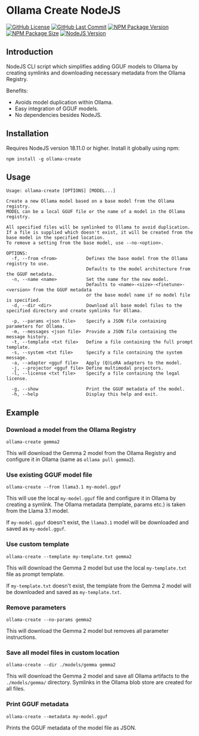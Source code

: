 # Ollama Create NodeJS

[![GitHub License](https://img.shields.io/github/license/GenericMale/ollama-create-nodejs?logo=github)](https://github.com/GenericMale/ollama-create-nodejs/blob/main/LICENSE)
[![GitHub Last Commit](https://img.shields.io/github/last-commit/genericmale/ollama-create-nodejs?label=commit&logo=github)](https://github.com/GenericMale/ollama-create-nodejs)
[![NPM Package Version](https://img.shields.io/npm/v/ollama-create?logo=npm&logoColor=white)](https://www.npmjs.com/package/ollama-create)
[![NPM Package Size](https://img.shields.io/npm/unpacked-size/ollama-create?label=size&logo=npm&logoColor=white)](https://www.npmjs.com/package/ollama-create)
[![NodeJS Version](https://img.shields.io/node/v/ollama-create?logo=node.js&logoColor=white)](https://www.npmjs.com/package/ollama-create)

## Introduction

NodeJS CLI script which simplifies adding GGUF models to Ollama by creating symlinks and downloading necessary metadata
from the Ollama Registry.

Benefits:

- Avoids model duplication within Ollama.
- Easy integration of GGUF models.
- No dependencies besides NodeJS.

## Installation

Requires NodeJS version 18.11.0 or higher. Install it globally using npm:

```shell
npm install -g ollama-create
```

## Usage

```
Usage: ollama-create [OPTIONS] [MODEL...]

Create a new Ollama model based on a base model from the Ollama registry.
MODEL can be a local GGUF file or the name of a model in the Ollama registry.

All specified files will be symlinked to Ollama to avoid duplication.
If a file is supplied which doesn't exist, it will be created from the base model in the specified location.
To remove a setting from the base model, use --no-<option>.

OPTIONS:
  -f, --from <from>           Defines the base model from the Ollama registry to use.
                              Defaults to the model architecture from the GGUF metadata.
  -n, --name <name>           Set the name for the new model.
                              Defaults to <name>-<size>-<finetune>-<version> from the GGUF metadata
                              or the base model name if no model file is specified.
  -d, --dir <dir>             Download all base model files to the specified directory and create symlinks for Ollama.

  -p, --params <json file>    Specify a JSON file containing parameters for Ollama.
  -m, --messages <json file>  Provide a JSON file containing the message history.
  -t, --template <txt file>   Define a file containing the full prompt template.
  -s, --system <txt file>     Specify a file containing the system message.
  -a, --adapter <gguf file>   Apply (Q)LoRA adapters to the model.
  -j, --projector <gguf file> Define multimodal projectors.
  -l, --license <txt file>    Specify a file containing the legal license.

  -g, --show                  Print the GGUF metadata of the model.
  -h, --help                  Display this help and exit.
```

## Example

### Download a model from the Ollama Registry

```shell
ollama-create gemma2
```

This will download the Gemma 2 model from the Ollama Registry and configure it in Ollama (same as `ollama pull gemma2`).

### Use existing GGUF model file

```shell
ollama-create --from llama3.1 my-model.gguf
```

This will use the local `my-model.gguf` file and configure it in Ollama by creating a symlink.
The Ollama metadata (template, params etc.) is taken from the Llama 3.1 model.

If `my-model.gguf` doesn't exist, the `llama3.1` model will be downloaded and saved as `my-model.gguf`.

### Use custom template

```shell
ollama-create --template my-template.txt gemma2
```

This will download the Gemma 2 model but use the local `my-template.txt` file as prompt template.

If `my-template.txt` doesn't exist, the template from the Gemma 2 model will be downloaded and saved as `my-template.txt`.

### Remove parameters

```shell
ollama-create --no-params gemma2
```

This will download the Gemma 2 model but removes all parameter instructions.

### Save all model files in custom location

```shell
ollama-create --dir ./models/gemma gemma2
```

This will download the Gemma 2 model and save all Ollama artifacts to the `./models/gemma/` directory.
Symlinks in the Ollama blob store are created for all files.


### Print GGUF metadata

```shell
ollama-create --metadata my-model.gguf
```

Prints the GGUF metadata of the model file as JSON.
